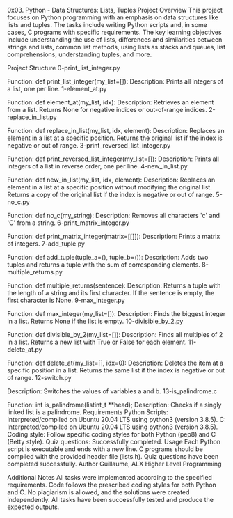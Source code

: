 0x03. Python - Data Structures: Lists, Tuples
Project Overview
This project focuses on Python programming with an emphasis on data structures like lists and tuples. The tasks include writing Python scripts and, in some cases, C programs with specific requirements. The key learning objectives include understanding the use of lists, differences and similarities between strings and lists, common list methods, using lists as stacks and queues, list comprehensions, understanding tuples, and more.

Project Structure
0-print_list_integer.py

Function: def print_list_integer(my_list=[]):
Description: Prints all integers of a list, one per line.
1-element_at.py

Function: def element_at(my_list, idx):
Description: Retrieves an element from a list. Returns None for negative indices or out-of-range indices.
2-replace_in_list.py

Function: def replace_in_list(my_list, idx, element):
Description: Replaces an element in a list at a specific position. Returns the original list if the index is negative or out of range.
3-print_reversed_list_integer.py

Function: def print_reversed_list_integer(my_list=[]):
Description: Prints all integers of a list in reverse order, one per line.
4-new_in_list.py

Function: def new_in_list(my_list, idx, element):
Description: Replaces an element in a list at a specific position without modifying the original list. Returns a copy of the original list if the index is negative or out of range.
5-no_c.py

Function: def no_c(my_string):
Description: Removes all characters 'c' and 'C' from a string.
6-print_matrix_integer.py

Function: def print_matrix_integer(matrix=[[]]):
Description: Prints a matrix of integers.
7-add_tuple.py

Function: def add_tuple(tuple_a=(), tuple_b=()):
Description: Adds two tuples and returns a tuple with the sum of corresponding elements.
8-multiple_returns.py

Function: def multiple_returns(sentence):
Description: Returns a tuple with the length of a string and its first character. If the sentence is empty, the first character is None.
9-max_integer.py

Function: def max_integer(my_list=[]):
Description: Finds the biggest integer in a list. Returns None if the list is empty.
10-divisible_by_2.py

Function: def divisible_by_2(my_list=[]):
Description: Finds all multiples of 2 in a list. Returns a new list with True or False for each element.
11-delete_at.py

Function: def delete_at(my_list=[], idx=0):
Description: Deletes the item at a specific position in a list. Returns the same list if the index is negative or out of range.
12-switch.py

Description: Switches the values of variables a and b.
13-is_palindrome.c

Function: int is_palindrome(listint_t **head);
Description: Checks if a singly linked list is a palindrome.
Requirements
Python Scripts: Interpreted/compiled on Ubuntu 20.04 LTS using python3 (version 3.8.5).
C: Interpreted/compiled on Ubuntu 20.04 LTS using python3 (version 3.8.5).
Coding style: Follow specific coding styles for both Python (pep8) and C (Betty style).
Quiz questions: Successfully completed.
Usage
Each Python script is executable and ends with a new line.
C programs should be compiled with the provided header file (lists.h).
Quiz questions have been completed successfully.
Author
Guillaume, ALX Higher Level Programming

Additional Notes
All tasks were implemented according to the specified requirements.
Code follows the prescribed coding styles for both Python and C.
No plagiarism is allowed, and the solutions were created independently.
All tasks have been successfully tested and produce the expected outputs.
